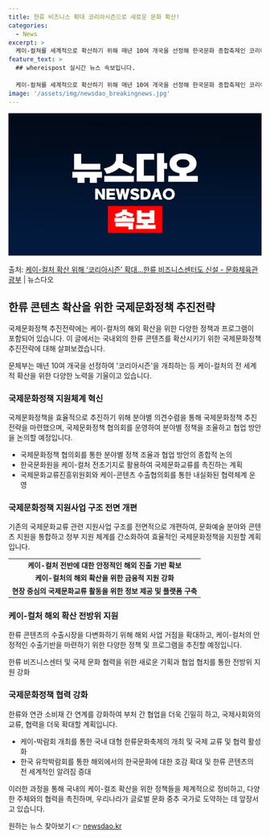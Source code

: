 ```yaml
---
title: 한류 비즈니스 확대 코리아시즌으로 새로운 문화 확산!
categories:
  - News
excerpt: >
  케이-컬쳐를 세계적으로 확산하기 위해 매년 10여 개국을 선정해 한국문화 종합축제인 코리아시즌을 개최한다. …
feature_text: >
  ## whereispost 실시간 뉴스 속보입니다.

  케이-컬쳐를 세계적으로 확산하기 위해 매년 10여 개국을 선정해 한국문화 종합축제인 코리아시즌을 개최한다. …
image: '/assets/img/newsdao_breakingnews.jpg'
---
```


![뉴스다오 속보](/assets/img/newsdao_breakingnews.jpg)

<p>출처: <a href="https://newsdao.kr/3890" rel="dofollow">케이-컬처 확산 위해 ‘코리아시즌’ 확대…한류 비즈니스센터도 신설 - 문화체육관광부</a> | 뉴스다오</p>

<h2 data-ke-size="size26">한류 콘텐츠 확산을 위한 국제문화정책 추진전략</h2>
국제문화정책 추진전략에는 케이-컬처의 해외 확산을 위한 다양한 정책과 프로그램이 포함되어 있습니다. 이 글에서는 국내외의 한류 콘텐츠를 확산시키기 위한 국제문화정책 추진전략에 대해 살펴보겠습니다.

<p data-ke-size="size16">문체부는 매년 10여 개국을 선정하여 '코리아시즌'을 개최하는 등 케이-컬처의 전 세계적 확산을 위한 다양한 노력을 기울이고 있습니다.</p>

<h3 data-ke-size="size24">국제문화정책 지원체계 혁신</h3>
국제문화정책을 효율적으로 추진하기 위해 분야별 의견수렴을 통해 국제문화정책 추진전략을 마련했으며, 국제문화정책 협의회를 운영하여 분야별 정책을 조율하고 협업 방안을 논의할 예정입니다.

<ul>
  <li>국제문화정책 협의회를 통한 분야별 정책 조율과 협업 방안의 종합적 논의</li>
  <li>한국문화원을 케이-컬처 전초기지로 활용하여 국제문화교류를 촉진하는 계획</li>
  <li>국제문화교류진흥위원회와 케이-콘텐츠 수출협의회를 통한 내실화된 협력체계 운영</li>
</ul>

<h3 data-ke-size="size24">국제문화정책 지원사업 구조 전면 개편</h3>
기존의 국제문화교류 관련 지원사업 구조를 전면적으로 개편하여, 문화예술 분야와 콘텐츠 지원을 통합하고 정부 지원 체계를 간소화하여 효율적인 국제문화정책을 지원할 계획입니다.

<table>
  <tr>
    <td style="text-align: center; height: 17px;"><b>케이-컬처 전반에 대한 안정적인 해외 진출 기반 확보</b></td>
  </tr>
  <tr>
    <td style="text-align: center; height: 17px;"><b>케이-컬처의 해외 확산을 위한 금융적 지원 강화</b></td>
  </tr>
  <tr>
    <td style="text-align: center; height: 17px;"><b>현장 중심의 국제문화교류 활동을 위한 정보 제공 및 플랫폼 구축</b></td>
  </tr>
</table>

<h3 data-ke-size="size24">케이-컬처 해외 확산 전방위 지원</h3>
한류 콘텐츠의 수출시장을 다변화하기 위해 해외 사업 거점을 확대하고, 케이-컬처의 안정적인 수출기반을 마련하기 위한 다양한 정책 및 프로그램을 추진할 예정입니다.

<p data-ke-size="size16">한류 비즈니스센터 및 국제 문화 협력을 위한 새로운 기획과 협업 협치를 통한 전방위 지원 강화</p>

<h3 data-ke-size="size24">국제문화정책 협력 강화</h3>
한류와 연관 소비재 간 연계를 강화하여 부처 간 협업을 더욱 긴밀히 하고, 국제사회와의 교류, 협력을 더욱 확대할 계획입니다.

<ul>
  <li>케이-박람회 개최를 통한 국내 대형 한류문화축제의 개최 및 국제 교류 및 협력 활성화</li>
  <li>한국 유학박람회를 통한 해외에서의 한국문화에 대한 호감 확대 및 한류 콘텐츠의 전 세계적인 알려짐 증대</li>
</ul>

이러한 과정을 통해 국내의 케이-컬조 확산을 위한 정책들을 체계적으로 정비하고, 다양한 주체와의 협력을 촉진하며, 우리나라가 글로벌 문화 중추 국가로 도약하는 데 앞장서고 있습니다. 

원하는 뉴스 찾아보기 👉 <a href="https://newsdao.kr" rel="dofollow">newsdao.kr</a>


